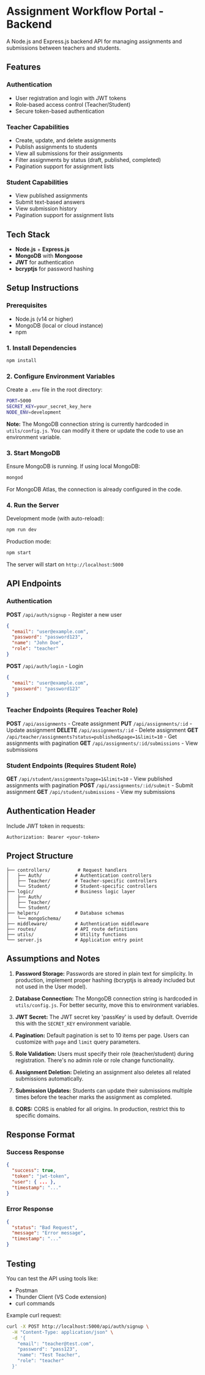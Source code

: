 # Assignment Workflow Portal - Backend

A Node.js and Express.js backend API for managing assignments and submissions between teachers and students.

## Features

### Authentication
- User registration and login with JWT tokens
- Role-based access control (Teacher/Student)
- Secure token-based authentication

### Teacher Capabilities
- Create, update, and delete assignments
- Publish assignments to students
- View all submissions for their assignments
- Filter assignments by status (draft, published, completed)
- Pagination support for assignment lists

### Student Capabilities
- View published assignments
- Submit text-based answers
- View submission history
- Pagination support for assignment lists

## Tech Stack

- **Node.js** + **Express.js**
- **MongoDB** with **Mongoose**
- **JWT** for authentication
- **bcryptjs** for password hashing

## Setup Instructions

### Prerequisites
- Node.js (v14 or higher)
- MongoDB (local or cloud instance)
- npm

### 1. Install Dependencies

```bash
npm install
```

### 2. Configure Environment Variables

Create a `.env` file in the root directory:

```bash
PORT=5000
SECRET_KEY=your_secret_key_here
NODE_ENV=development
```

**Note:** The MongoDB connection string is currently hardcoded in `utils/config.js`. You can modify it there or update the code to use an environment variable.

### 3. Start MongoDB

Ensure MongoDB is running. If using local MongoDB:

```bash
mongod
```

For MongoDB Atlas, the connection is already configured in the code.

### 4. Run the Server

Development mode (with auto-reload):
```bash
npm run dev
```

Production mode:
```bash
npm start
```

The server will start on `http://localhost:5000`

## API Endpoints

### Authentication

**POST** `/api/auth/signup` - Register a new user
```json
{
  "email": "user@example.com",
  "password": "password123",
  "name": "John Doe",
  "role": "teacher"
}
```

**POST** `/api/auth/login` - Login
```json
{
  "email": "user@example.com",
  "password": "password123"
}
```

### Teacher Endpoints (Requires Teacher Role)

**POST** `/api/assignments` - Create assignment
**PUT** `/api/assignments/:id` - Update assignment
**DELETE** `/api/assignments/:id` - Delete assignment
**GET** `/api/teacher/assignments?status=published&page=1&limit=10` - Get assignments with pagination
**GET** `/api/assignments/:id/submissions` - View submissions

### Student Endpoints (Requires Student Role)

**GET** `/api/student/assignments?page=1&limit=10` - View published assignments with pagination
**POST** `/api/assignments/:id/submit` - Submit assignment
**GET** `/api/student/submissions` - View my submissions

## Authentication Header

Include JWT token in requests:
```
Authorization: Bearer <your-token>
```

## Project Structure

```
├── controllers/          # Request handlers
│   ├── Auth/            # Authentication controllers
│   ├── Teacher/         # Teacher-specific controllers
│   └── Student/         # Student-specific controllers
├── logic/               # Business logic layer
│   ├── Auth/
│   ├── Teacher/
│   └── Student/
├── helpers/             # Database schemas
│   └── mongoSchema/
├── middleware/          # Authentication middleware
├── routes/              # API route definitions
├── utils/               # Utility functions
└── server.js            # Application entry point
```

## Assumptions and Notes

1. **Password Storage:** Passwords are stored in plain text for simplicity. In production, implement proper hashing (bcryptjs is already included but not used in the User model).

2. **Database Connection:** The MongoDB connection string is hardcoded in `utils/config.js`. For better security, move this to environment variables.

3. **JWT Secret:** The JWT secret key 'passKey' is used by default. Override this with the `SECRET_KEY` environment variable.

4. **Pagination:** Default pagination is set to 10 items per page. Users can customize with `page` and `limit` query parameters.

5. **Role Validation:** Users must specify their role (teacher/student) during registration. There's no admin role or role change functionality.

6. **Assignment Deletion:** Deleting an assignment also deletes all related submissions automatically.

7. **Submission Updates:** Students can update their submissions multiple times before the teacher marks the assignment as completed.

8. **CORS:** CORS is enabled for all origins. In production, restrict this to specific domains.

## Response Format

### Success Response
```json
{
  "success": true,
  "token": "jwt-token",
  "user": { ... },
  "timestamp": "..."
}
```

### Error Response
```json
{
  "status": "Bad Request",
  "message": "Error message",
  "timestamp": "..."
}
```

## Testing

You can test the API using tools like:
- Postman
- Thunder Client (VS Code extension)
- curl commands

Example curl request:
```bash
curl -X POST http://localhost:5000/api/auth/signup \
  -H "Content-Type: application/json" \
  -d '{
    "email": "teacher@test.com",
    "password": "pass123",
    "name": "Test Teacher",
    "role": "teacher"
  }'
```
